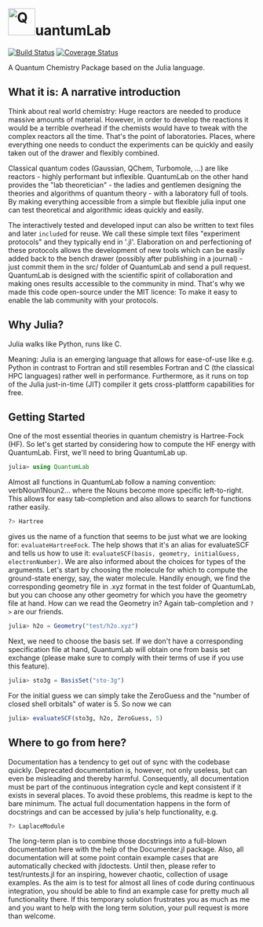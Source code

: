 
# <img src="http://schurkus.com/wp-content/uploads/2015/10/QuantumLab.png" alt=Q width="55">uantumLab

[![Build Status](https://travis-ci.org/vonDonnerstein/QuantumLab.jl.svg)](https://travis-ci.org/vonDonnerstein/QuantumLab.jl) [![Coverage Status](https://coveralls.io/repos/vonDonnerstein/QuantumLab.jl/badge.svg?branch=master&service=github)](https://coveralls.io/github/vonDonnerstein/QuantumLab.jl?branch=master)

A Quantum Chemistry Package based on the Julia language.

## What it is: A narrative introduction
Think about real world chemistry: Huge reactors are needed to produce massive amounts of material. However, in order to develop the reactions it would be a terrible overhead if the chemists would have to tweak with the complex reactors all the time. That's the point of laboratories. Places, where everything one needs to conduct the experiments can be quickly and easily taken out of the drawer and flexibly combined.

Classical quantum codes (Gaussian, QChem, Turbomole, ...) are like reactors - highly performant but inflexible. QuantumLab on the other hand provides the "lab theoretician" - the ladies and gentlemen designing the theories and algorithms of quantum theory - with a laboratory full of tools. By making everything accessible from a simple but flexible julia input one can test theoretical and algorithmic ideas quickly and easily.

The interactively tested and developed input can also be written to text files and later `include`d for reuse.  We call these simple text files "experiment protocols" and they typically end in '.jl'.  Elaboration on and perfectioning of these protocols allows the development of new tools which can be easily added back to the bench drawer (possibly after publishing in a journal) - just commit them in the src/ folder of QuantumLab and send a pull request. QuantumLab is designed with the scientific spirit of collaboration and making ones results accessible to the community in mind. That's why we made this code open-source under the MIT licence: To make it easy to enable the lab community with your protocols.

## Why Julia?
Julia walks like Python, runs like C.

Meaning: Julia is an emerging language that allows for ease-of-use like e.g. Python in contrast to Fortran and still resembles Fortran and C (the classical HPC languages) rather well in performance. Furthermore, as it runs on top of the Julia just-in-time (JIT) compiler it gets cross-plattform capabilities for free.

## Getting Started
One of the most essential theories in quantum chemistry is Hartree-Fock (HF). So let's get started by considering how to compute the HF energy with QuantumLab. First, we'll need to bring QuantumLab up.
```jl
julia> using QuantumLab
```
Almost all functions in QuantumLab follow a naming convention: verbNoun1Noun2... where the Nouns become more specific left-to-right. This allows for easy tab-completion and also allows to search for functions rather easily.
```jl
?> Hartree
```
gives us the name of a function that seems to be just what we are looking for: `evaluateHartreeFock`. The help shows that it's an alias for evaluateSCF and tells us how to use it: `evaluateSCF(basis, geometry, initialGuess, electronNumber)`. We are also informed about the choices for types of the arguments. Let's start by choosing the molecule for which to compute the ground-state energy, say, the water molecule. Handily enough, we find the corresponding geometry file in .xyz format in the test folder of QuantumLab, but you can choose any other geometry for which you have the geometry file at hand. How can we read the Geometry in? Again tab-completion and `?>` are our friends.
```jl
julia> h2o = Geometry("test/h2o.xyz")
```
Next, we need to choose the basis set. If we don't have a corresponding specification file at hand, QuantumLab will obtain one from basis set exchange (please make sure to comply with their terms of use if you use this feature).
```jl
julia> sto3g = BasisSet("sto-3g")
```
For the initial guess we can simply take the ZeroGuess and the "number of closed shell orbitals" of water is 5. So now we can
```jl
julia> evaluateSCF(sto3g, h2o, ZeroGuess, 5)
```

## Where to go from here?
Documentation has a tendency to get out of sync with the codebase quickly. Deprecated documentation is, however, not only useless, but can even be misleading and thereby harmful. Consequently, all documentation must be part of the continuous integration cycle and kept consistent if it exists in several places. To avoid these problems, this readme is kept to the bare minimum. The actual full documentation happens in the form of docstrings and can be accessed by julia's help functionality, e.g.
```jl
?> LaplaceModule
```
The long-term plan is to combine those docstrings into a full-blown documentation here with the help of the Documenter.jl package. Also, all documentation will at some point contain example cases that are automatically checked with jldoctests. Until then, please refer to test/runtests.jl for an inspiring, however chaotic, collection of usage examples. As the aim is to test for almost all lines of code during continuous integration, you should be able to find an example case for pretty much all functionality there. If this temporary solution frustrates you as much as me and you want to help with the long term solution, your pull request is more than welcome. 
